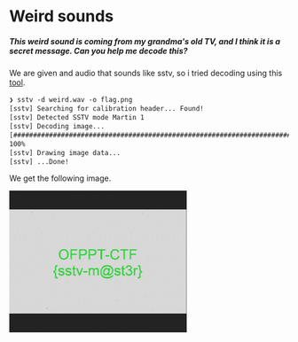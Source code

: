 # Weird sounds 
##### This weird sound is coming from my grandma's old TV, and I think it is a secret message. Can you help me decode this?

We are given and audio that sounds like sstv, so i tried decoding using this [tool](https://github.com/colaclanth/sstv).
```shell
❯ sstv -d weird.wav -o flag.png
[sstv] Searching for calibration header... Found!
[sstv] Detected SSTV mode Martin 1
[sstv] Decoding image...                 [####################################################################################################] 100%
[sstv] Drawing image data...
[sstv] ...Done!
```
We get the following image.

<img src="img/flag.png">

